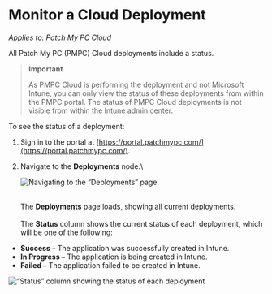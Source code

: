 # Monitor a Cloud Deployment

_Applies to: Patch My PC Cloud_

All Patch My PC (PMPC) Cloud deployments include a status.

> **Important**
>
> As PMPC Cloud is performing the deployment and not Microsoft Intune, you can only view the status of these deployments from within the PMPC portal. The status of PMPC Cloud deployments is not visible from within the Intune admin center.

To see the status of a deployment:

1. Sign in to the portal at [https://portal.patchmypc.com/](https://portal.patchmypc.com/).
2.  Navigate to the **Deployments** node.\\

    ![Navigating to the “Deployments” page.](../../.gitbook/assets/image-\(1453\).png)

    \
    The **Deployments** page loads, showing all current deployments.\
    \
    The **Status** column shows the current status of each deployment, which will be one of the following:

* **Success –** The application was successfully created in Intune.
* **In Progress –** The application is being created in Intune.
* **Failed –** The application failed to be created in Intune.

![“Status” column showing the status of each deployment](../../.gitbook/assets/image-\(1454\).png)
